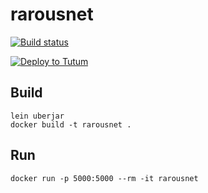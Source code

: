 # rarousnet

[![Build status](https://circleci.com/gh/rarous/rarousnet.svg?style=shield&circle-token=097382aa1befb3f0a98aa278ebd95b37858033a7)](https://circleci.com/gh/rarous/rarousnet)

[![Deploy to Tutum](https://s.tutum.co/deploy-to-tutum.svg)](https://dashboard.tutum.co/stack/deploy/)

## Build

```
lein uberjar
docker build -t rarousnet .
```

## Run

```
docker run -p 5000:5000 --rm -it rarousnet
```